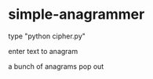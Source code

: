simple-anagrammer
=================

type "python cipher.py"

enter text to anagram

a bunch of anagrams pop out
